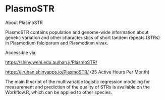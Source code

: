 # PlasmoSTR

About PlasmoSTR

PlasmoSTR contains population and genome-wide information about genetic variation and other characteristics of short tandem repeats (STRs) in Plasmodium falciparum and Plasmodium vivax.

Accessible via:

https://shiny.wehi.edu.au/han.ji/PlasmoSTR/

https://jiruhan.shinyapps.io/PlasmoSTR/ (25 Active Hours Per Month)


The main R script of the multivariable logistic regression modeling for measurement and prediction of the quality of STRs is available on the Workflow.R, which can be applied to other species.


